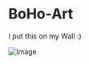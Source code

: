# BoHo-Art
I put this on my Wall :)

![image](https://github.com/user-attachments/assets/9a5faf9f-8ae3-40da-a0cb-d99befd368d0)
